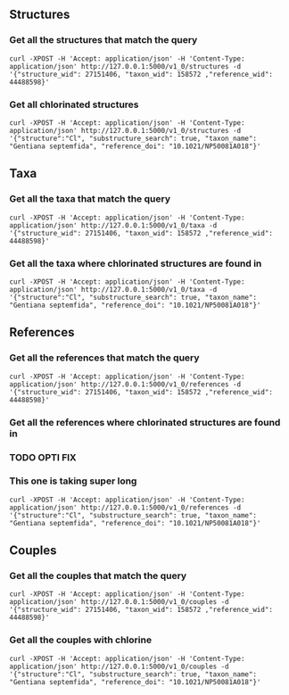 ## Structures

### Get all the structures that match the query

```shell
curl -XPOST -H 'Accept: application/json' -H 'Content-Type: application/json' http://127.0.0.1:5000/v1_0/structures -d '{"structure_wid": 27151406, "taxon_wid": 158572 ,"reference_wid": 44488598}'
```

### Get all chlorinated structures

```shell
curl -XPOST -H 'Accept: application/json' -H 'Content-Type: application/json' http://127.0.0.1:5000/v1_0/structures -d '{"structure":"Cl", "substructure_search": true, "taxon_name": "Gentiana septemfida", "reference_doi": "10.1021/NP50081A018"}'
```

## Taxa

### Get all the taxa that match the query

```shell
curl -XPOST -H 'Accept: application/json' -H 'Content-Type: application/json' http://127.0.0.1:5000/v1_0/taxa -d '{"structure_wid": 27151406, "taxon_wid": 158572 ,"reference_wid": 44488598}'
```

### Get all the taxa where chlorinated structures are found in

```shell
curl -XPOST -H 'Accept: application/json' -H 'Content-Type: application/json' http://127.0.0.1:5000/v1_0/taxa -d '{"structure":"Cl", "substructure_search": true, "taxon_name": "Gentiana septemfida", "reference_doi": "10.1021/NP50081A018"}'
```

## References

### Get all the references that match the query

```shell
curl -XPOST -H 'Accept: application/json' -H 'Content-Type: application/json' http://127.0.0.1:5000/v1_0/references -d '{"structure_wid": 27151406, "taxon_wid": 158572 ,"reference_wid": 44488598}'
```

### Get all the references where chlorinated structures are found in

### TODO OPTI FIX 
### This one is taking super long

```shell
curl -XPOST -H 'Accept: application/json' -H 'Content-Type: application/json' http://127.0.0.1:5000/v1_0/references -d '{"structure":"Cl", "substructure_search": true, "taxon_name": "Gentiana septemfida", "reference_doi": "10.1021/NP50081A018"}'
```

## Couples

### Get all the couples that match the query

```shell
curl -XPOST -H 'Accept: application/json' -H 'Content-Type: application/json' http://127.0.0.1:5000/v1_0/couples -d '{"structure_wid": 27151406, "taxon_wid": 158572 ,"reference_wid": 44488598}'
```

### Get all the couples with chlorine

```shell
curl -XPOST -H 'Accept: application/json' -H 'Content-Type: application/json' http://127.0.0.1:5000/v1_0/couples -d '{"structure":"Cl", "substructure_search": true, "taxon_name": "Gentiana septemfida", "reference_doi": "10.1021/NP50081A018"}'
```